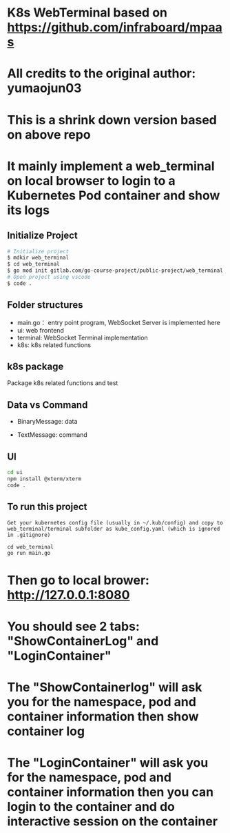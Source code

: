 # K8s WebTerminal based on https://github.com/infraboard/mpaas
# All credits to the original author: yumaojun03
# This is a shrink down version based on above repo
# It mainly implement a web_terminal on local browser to login to a Kubernetes Pod container and show its logs

## Initialize Project

```sh
# Initialize project
$ mdkir web_terminal
$ cd web_terminal
$ go mod init gitlab.com/go-course-project/public-project/web_terminal
# Open project using vscode
$ code .
```

## Folder structures

+ main.go： entry point program, WebSocket Server is implemented here
+ ui: web frontend 
+ terminal: WebSocket Terminal implementation
+ k8s: k8s related functions

## k8s package

Package k8s related functions and test

## Data vs Command

+ BinaryMessage: data

+ TextMessage: command


## UI

```sh
cd ui
npm install @xterm/xterm
code .
```

## To run this project

```
Get your kubernetes config file (usually in ~/.kub/config) and copy to web_terminal/terminal subfolder as kube_config.yaml (which is ignored in .gitignore)

cd web_terminal
go run main.go
```

# Then go to local brower: http://127.0.0.1:8080
# You should see 2 tabs: "ShowContainerLog" and "LoginContainer"

# The "ShowContainerlog" will ask you for the namespace, pod and container information then show container log

# The "LoginContainer" will ask you for the namespace, pod and container information then you can login to the container and do interactive session on the container


